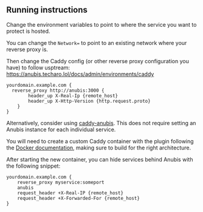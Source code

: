## Running instructions

Change the environment variables to point to where the service you want to protect is hosted.

You can change the `Network=` to point to an existing network where your reverse proxy is.

Then change the Caddy config (or other reverse proxy configuration you have) to follow usptream: https://anubis.techaro.lol/docs/admin/environments/caddy

```
yourdomain.example.com {
  reverse_proxy http://anubis:3000 {
        header_up X-Real-Ip {remote_host}
        header_up X-Http-Version {http.request.proto}
    }
}
```

Alternatively, consider using [caddy-anubis](https://github.com/daegalus/caddy-anubis). This does not require setting an Anubis instance for each individual service.

You will need to create a custom Caddy container with the plugin following the [Docker documentation](https://hub.docker.com/_/caddy#adding-custom-caddy-modules), making sure to build for the right architecture.

After starting the new container, you can hide services behind Anubis with the following snippet:

```
yourdomain.example.com {
	reverse_proxy myservice:someport
	anubis
	request_header +X-Real-IP {remote_host}
	request_header +X-Forwarded-For {remote_host}
}
```

